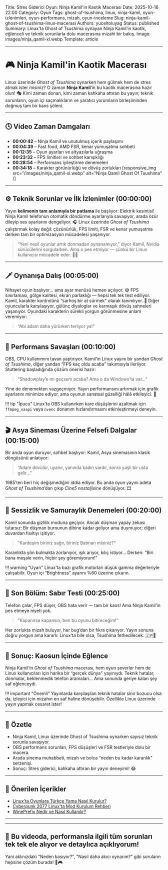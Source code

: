 Title: Stres Giderici Oyun: Ninja Kamil'in Kaotik Macerası
Date: 2025-10-16 22:00
Category: Oyun
Tags: ghost-of-tsushima, linux, ninja-kamil, oyun-izlenimleri, oyun-performans, mizah, oyun-inceleme
Slug: ninja-kamil-ghost-of-tsushima-linux-macerasi
Authors: yuceltoluyag
Status: published
Summary: Linux'ta Ghost of Tsushima oynayan Ninja Kamil’in kaotik, eğlenceli ve teknik sorunlarla dolu macerasına mizahi bir bakış.
Image: images/ninja_qamil-xl.webp
Template: article

---

# 🎮 Ninja Kamil'in Kaotik Macerası

Linux üzerinde _Ghost of Tsushima_ oynarken hem gülmek hem de stres atmak ister misiniz?
O zaman **Ninja Kamil**’in bu kaotik macerasına hazır olun! 🎭
Kimi zaman donan, kimi zaman kahkaha attıran bu yayın; teknik sorunların, oyun içi saçmalıkların ve yaratıcı yorumların birleşiminden doğmuş tam bir kaos şöleni.

---

## 🕓 Video Zaman Damgaları

- **00:00:42** – Ninja Kamil ve unutulmuş içerik paylaşımı
- **00:04:39** – Fast food, AMD FSR, kenar yumuşatma sohbeti
- **00:12:35** – Oyun ayarları ve altyazılarla uğraşma
- **00:23:32** – FPS limitleri ve sohbet karışıklığı
- **00:28:54** – Performans iyileştirme denemeleri
- **00:34:18** – Karakter görünürlüğü ve dövüş zorlukları
  [responsive_img src="/images/ninja_qamil-xl.webp" alt="Ninja Qamil Ghost Of Tsushima" /]

---

## ⚙️ Teknik Sorunlar ve İlk İzlenimler (00:00:00)

Yayın **kelimenin tam anlamıyla bir patlama** ile başlıyor: Elektrik kesintisi!
Ninja Kamil telefonun otomatik döndürme ayarlarıyla savaşıyor, arada özür dileyip ses ayarlarını dengeliyor. 🎧
Linux üzerinde _Ghost of Tsushima_ çalıştırmak kolay değil: çözünürlük, FPS limiti, FSR ve kenar yumuşatma derken tam bir optimizasyon mücadelesi yaşanıyor.

> “Yeni nesil oyunlar artık donmadan oynanamıyor," diyor Kamil, Nvidia sürücülerini sorgularken.
> Ama o pes etmiyor — çünkü bir Linux kullanıcısı mücadele eder. 💪🐧

---

## 🗡️ Oynanışa Dalış (00:05:00)

Nihayet oyun başlıyor… ama ayar menüsü hemen açılıyor. 😅
FPS sınırlaması, gölge kalitesi, ekran parlaklığı — hepsi tek tek test ediliyor.
Kamil, karakter kontrolünü “sarhoş bir at sürmek" olarak tanımlıyor. 🐎
Diğer oyuncularla karşılaşıyor, gülünç diyaloglar ve karmaşık dövüş sahneleri yaşanıyor.
Oyundaki karakterin sürekli yorgun görünmesine anlam veremiyor:

> “Abi adam daha yürürken terliyor ya!"

---

## 🧩 Performans Savaşları (00:10:00)

OBS, CPU kullanımını tavan yaptırıyor.
Kamil’in Linux yayını bir yandan _Ghost of Tsushima_, diğer yandan “FPS kaç oldu acaba" takıntısıyla ilerliyor.
Stuttering başladığında çözüm önerisi hazır:

> “Shadowplay’e mi geçsem acaba? Ama o da Windows’ta var..."

Yine de denemekten vazgeçmiyor. Yayın performansını artırmak için grafik ayarlarını minimize ediyor, ama oyunun sanatsal güzelliği hâlâ etkileyici. 🌸

!!! tip "İpucu"
Linux'ta OBS kullanırken kare düşüşlerini azaltmak için <code>ffmpeg_vaapi</code> veya <code>nvenc</code> donanım hızlandırmasını etkinleştirmeyi deneyin.

</div>

---

## 🎬 Asya Sineması Üzerine Felsefi Dalgalar (00:15:00)

Bir anda oyun duruyor, sohbet başlıyor:
Kamil, Asya sinemasının klasik döngüsünü anlatıyor:

> “Adam dövülür, uyanır, yanında kadın vardır, sonra yaşlı bir usta gelir..."

1985’ten beri hiç değişmediğini iddia ediyor.
Bu anda oyun yayını adeta _Ghost of Tsushima_’dan çıkıp _Cine5 nostaljisine_ dönüşüyor. 🎞️

---

## 🥷 Sessizlik ve Samuraylık Denemeleri (00:20:00)

Kamil sonunda gizlilik moduna geçiyor.
Ancak düşman yapay zekası tutarsız:
Bir düşman burnunun dibine kadar geliyor ama duymuyor; diğeri duvardan fısıltıyı işitiyor.

> “Kardeşim biriniz sağır, biriniz Batman misiniz?"

Karanlıkta yön bulmakta zorlanıyor, ışık arıyor, kılıç istiyor…
Derken: “Biri bana meşale verin, hiçbir şey göremiyorum!"

!!! warning "Uyarı"
Linux'ta bazı grafik motorları düşük gamma değerleriyle çalışabilir. Oyun içi “Brightness" ayarını %60 üzerine çıkarın.

</div>

---

## 😤 Son Bölüm: Sabır Testi (00:25:00)

Telefon çalar, FPS düşer, OBS hata verir — tam bir kaos!
Ama Ninja Kamil’in pes etmeye niyeti yok.

> “Kapanırsa kapansın, ben bu oyunu bitireceğim!"

Her zorlukta mizah buluyor, her bug’dan bir fıkra çıkarıyor.
Yayın sonuna doğru yorgun ama kararlı:
Linux’ta bile olsa, Tsushima fethedilecek. 🇯🇵🐧

---

## 🎯 Sonuç: Kaosun İçinde Eğlence

Ninja Kamil’in _Ghost of Tsushima_ macerası, hem oyun severler hem de Linux kullanıcıları için harika bir “gerçek dünya" yayınıydı.
Teknik hatalar, donmalar, beklenmedik telefon aramaları…
Ama sonunda geriye kalan şey saf eğlenceydi.

!!! important "Önemli"
Yayınlarda karşılaşılan teknik hatalar sinir bozucu olsa da, izleyici için mizahın en saf haline dönüşebilir. Özellikle Linux üzerinde yayın yapmak cesaret ister!

</div>

---

## 🧠 Özetle

- Ninja Kamil, Linux üzerinde Ghost of Tsushima oynarken sayısız teknik sorunla savaşıyor.
- OBS performans sorunları, FPS düşüşleri ve FSR testleriyle dolu bir macera.
- Arada sinema muhabbeti, mizah ve bolca “neden bu kadar karanlık" serzenişi.
- Sonuç: Stres giderici, kahkaha attıran bir yayın deneyimi! 😂

---

## 🔗 Önerilen İçerikler

- [Linux’ta Oyunlara Türkçe Yama Nasıl Kurulur?](/linux-oyunlara-turkce-yama-kurulumu/)
- [Cyberpunk 2077 Linux'ta Mod Kurulum Rehberi](/cyberpunk-2077-linux-mod-kurulum-rehberi)
- [WinePrefix Nedir ve Nasıl Kullanılır?](/wineprefix-nedir-nasil-kullanilir)

---

<script type="module" src="https://cdn.jsdelivr.net/npm/@justinribeiro/lite-youtube@1/lite-youtube.min.js"></script>

<lite-youtube videoid="igYBOo35Q-k"></lite-youtube>

---

## 🧩 Bu videoda, performansla ilgili tüm sorunları tek tek ele alıyor ve detaylıca açıklıyorum!

Yani aklınızdaki "Neden kasıyor?", "Nasıl daha akıcı oynarım?" gibi soruların hepsine çözüm burada! 🚀🎮

<script type="module" src="https://cdn.jsdelivr.net/npm/@justinribeiro/lite-youtube@1/lite-youtube.min.js"></script>

<lite-youtube videoid="R4zbnIoE5hk"></lite-youtube>
